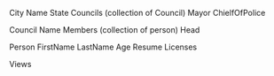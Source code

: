 City
  Name
  State
  Councils (collection of Council)
  Mayor
  ChielfOfPolice

Council
  Name
  Members (collection of person)
  Head

Person
  FirstName
  LastName
  Age
  Resume
  Licenses


Views